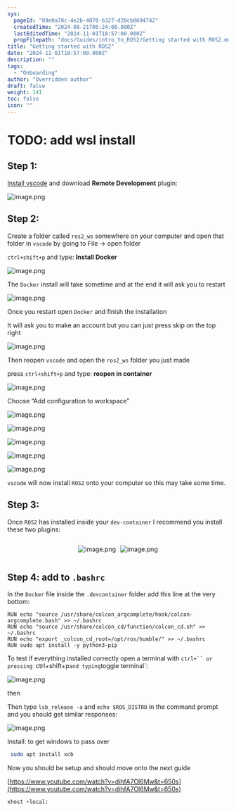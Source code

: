 ```yaml
---
sys:
  pageId: "89e0a78c-4e2b-4070-b327-d28cb0694742"
  createdTime: "2024-08-21T00:24:00.000Z"
  lastEditedTime: "2024-11-01T18:57:00.000Z"
  propFilepath: "docs/Guides/intro_to_ROS2/Getting started with ROS2.md"
title: "Getting started with ROS2"
date: "2024-11-01T18:57:00.000Z"
description: ""
tags:
  - "Onboarding"
author: "Overridden author"
draft: false
weight: 141
toc: false
icon: ""
---
```


# TODO: add wsl install

## Step 1:

[Install vscode](https://code.visualstudio.com/download) and download **Remote Development** plugin:

![image.png](https://prod-files-secure.s3.us-west-2.amazonaws.com/d518164a-d88e-44d1-a4ee-3adb3bd8bce0/efb52993-1881-4a40-b95e-6f020334f022/image.png?X-Amz-Algorithm=AWS4-HMAC-SHA256&X-Amz-Content-Sha256=UNSIGNED-PAYLOAD&X-Amz-Credential=ASIAZI2LB466Z7SBSVXE%2F20250328%2Fus-west-2%2Fs3%2Faws4_request&X-Amz-Date=20250328T160943Z&X-Amz-Expires=3600&X-Amz-Security-Token=IQoJb3JpZ2luX2VjEPj%2F%2F%2F%2F%2F%2F%2F%2F%2F%2FwEaCXVzLXdlc3QtMiJGMEQCIFtJoGLlmpHBCgF62J1F8yM0v%2Fqvx%2BlyMlexycAGMo%2FAAiAbNbSlgfHNhZA%2Fg9TmCahNoYsSEHn4ai8xu1nniGpqWCr%2FAwhhEAAaDDYzNzQyMzE4MzgwNSIMyJVVhD6Wx1WEkbPAKtwDUvKPC5ddZ5PXw3HNcen6UF8%2FxqFkkype3GvXi%2B5rHQA936r5f21p%2Fl0cs19owcpc6c1tQCnhs9R2KwVW3Tp7BbPLUKjUYjyNfOzO41f3Od4dmrMp3QetC2tx5LGEv9EZcqgrj4N6QVB6OBHq8vmZJpCa9MRC2FzfRd5xexEUcTl9gxtIiKbsy5%2Bs9lvRd0dktrMMJJnWSMiNV0DNPWhndY%2FRM5hLu0Hb1z00z6h%2FrAKotTBJA1VRgHHkGUgyebdwOE5RFHyJUz6RHrkq17wg8MTM1bYZMO2dYnyuymemgFusTwnNAaG6xEfPiI3U44%2B0tMCRbRUVDEY8s07sRmdTIPtsHga2gkK4N1yp1VWK%2F1z%2BWXdOJAl9sIi5KNyRU7Om3BGjkS4p4%2Fs%2BJGsFGvD8Njg5xKp6hwQHKlrFPZSWv1CYWF%2FGIbcidX5If9ul1xNg7WVZSnOCqcDns7l3ZMHx2FKewL0QdpSadkHYkCZPYMqKhnkYWTBzz%2FjPKT%2FK2psBeoCXbJal3lIUSuJ9aM197uHZl1iTz%2BPPfOMmIAbqO2PRO3Rr9zZE%2BgrTFR9w9P6diPAc2zica4LpmXIr95oiUf9NCJbF%2FMReyfHR1XF6sSRI9R9bf5%2BU4ZheGAgwt4mbvwY6pgHM1eNZ7pCNh4xYv2k35vGmWTnNwAN4Lr5zKODDbGVvDFsArJ0s4eFROFeg8LSxHVQq69TOgweVG%2BghmBH6r84BzuoWpv%2FZGuiuGxUpEtD%2Fs8M8Qasmi620idljuQiLmUUH%2BF0Ca7cT7Qprmd9d17hYHRuXNwoN3lAO3nlicNC5FYWtPJ88iq1fpdBXmIdg%2BfW2G9v4o4ac0NHjmpcHa93SEXlhY%2BeB&X-Amz-Signature=ad16067d2782880744159fadfccdb108f3da433550d2fe949588be3b6f60537d&X-Amz-SignedHeaders=host&x-id=GetObject)

## Step 2:

Create a folder called `ros2_ws` somewhere on your computer and open that folder in `vscode` by going to File → open folder 

`ctrl+shift+p` and type: **Install Docker**

![image.png](https://prod-files-secure.s3.us-west-2.amazonaws.com/d518164a-d88e-44d1-a4ee-3adb3bd8bce0/2269dc0e-1cd5-47ff-bceb-c04ad9b2eab0/image.png?X-Amz-Algorithm=AWS4-HMAC-SHA256&X-Amz-Content-Sha256=UNSIGNED-PAYLOAD&X-Amz-Credential=ASIAZI2LB466Z7SBSVXE%2F20250328%2Fus-west-2%2Fs3%2Faws4_request&X-Amz-Date=20250328T160943Z&X-Amz-Expires=3600&X-Amz-Security-Token=IQoJb3JpZ2luX2VjEPj%2F%2F%2F%2F%2F%2F%2F%2F%2F%2FwEaCXVzLXdlc3QtMiJGMEQCIFtJoGLlmpHBCgF62J1F8yM0v%2Fqvx%2BlyMlexycAGMo%2FAAiAbNbSlgfHNhZA%2Fg9TmCahNoYsSEHn4ai8xu1nniGpqWCr%2FAwhhEAAaDDYzNzQyMzE4MzgwNSIMyJVVhD6Wx1WEkbPAKtwDUvKPC5ddZ5PXw3HNcen6UF8%2FxqFkkype3GvXi%2B5rHQA936r5f21p%2Fl0cs19owcpc6c1tQCnhs9R2KwVW3Tp7BbPLUKjUYjyNfOzO41f3Od4dmrMp3QetC2tx5LGEv9EZcqgrj4N6QVB6OBHq8vmZJpCa9MRC2FzfRd5xexEUcTl9gxtIiKbsy5%2Bs9lvRd0dktrMMJJnWSMiNV0DNPWhndY%2FRM5hLu0Hb1z00z6h%2FrAKotTBJA1VRgHHkGUgyebdwOE5RFHyJUz6RHrkq17wg8MTM1bYZMO2dYnyuymemgFusTwnNAaG6xEfPiI3U44%2B0tMCRbRUVDEY8s07sRmdTIPtsHga2gkK4N1yp1VWK%2F1z%2BWXdOJAl9sIi5KNyRU7Om3BGjkS4p4%2Fs%2BJGsFGvD8Njg5xKp6hwQHKlrFPZSWv1CYWF%2FGIbcidX5If9ul1xNg7WVZSnOCqcDns7l3ZMHx2FKewL0QdpSadkHYkCZPYMqKhnkYWTBzz%2FjPKT%2FK2psBeoCXbJal3lIUSuJ9aM197uHZl1iTz%2BPPfOMmIAbqO2PRO3Rr9zZE%2BgrTFR9w9P6diPAc2zica4LpmXIr95oiUf9NCJbF%2FMReyfHR1XF6sSRI9R9bf5%2BU4ZheGAgwt4mbvwY6pgHM1eNZ7pCNh4xYv2k35vGmWTnNwAN4Lr5zKODDbGVvDFsArJ0s4eFROFeg8LSxHVQq69TOgweVG%2BghmBH6r84BzuoWpv%2FZGuiuGxUpEtD%2Fs8M8Qasmi620idljuQiLmUUH%2BF0Ca7cT7Qprmd9d17hYHRuXNwoN3lAO3nlicNC5FYWtPJ88iq1fpdBXmIdg%2BfW2G9v4o4ac0NHjmpcHa93SEXlhY%2BeB&X-Amz-Signature=9096df3f61c274135de1c2c18c1fdb8655e46f06422e2d36daf05cdeab912a13&X-Amz-SignedHeaders=host&x-id=GetObject)

The `Docker` install will take sometime and at the end it will ask you to restart

![image.png](https://prod-files-secure.s3.us-west-2.amazonaws.com/d518164a-d88e-44d1-a4ee-3adb3bd8bce0/ed233f78-be33-4b1f-b89c-9c346c0e961e/image.png?X-Amz-Algorithm=AWS4-HMAC-SHA256&X-Amz-Content-Sha256=UNSIGNED-PAYLOAD&X-Amz-Credential=ASIAZI2LB466Z7SBSVXE%2F20250328%2Fus-west-2%2Fs3%2Faws4_request&X-Amz-Date=20250328T160943Z&X-Amz-Expires=3600&X-Amz-Security-Token=IQoJb3JpZ2luX2VjEPj%2F%2F%2F%2F%2F%2F%2F%2F%2F%2FwEaCXVzLXdlc3QtMiJGMEQCIFtJoGLlmpHBCgF62J1F8yM0v%2Fqvx%2BlyMlexycAGMo%2FAAiAbNbSlgfHNhZA%2Fg9TmCahNoYsSEHn4ai8xu1nniGpqWCr%2FAwhhEAAaDDYzNzQyMzE4MzgwNSIMyJVVhD6Wx1WEkbPAKtwDUvKPC5ddZ5PXw3HNcen6UF8%2FxqFkkype3GvXi%2B5rHQA936r5f21p%2Fl0cs19owcpc6c1tQCnhs9R2KwVW3Tp7BbPLUKjUYjyNfOzO41f3Od4dmrMp3QetC2tx5LGEv9EZcqgrj4N6QVB6OBHq8vmZJpCa9MRC2FzfRd5xexEUcTl9gxtIiKbsy5%2Bs9lvRd0dktrMMJJnWSMiNV0DNPWhndY%2FRM5hLu0Hb1z00z6h%2FrAKotTBJA1VRgHHkGUgyebdwOE5RFHyJUz6RHrkq17wg8MTM1bYZMO2dYnyuymemgFusTwnNAaG6xEfPiI3U44%2B0tMCRbRUVDEY8s07sRmdTIPtsHga2gkK4N1yp1VWK%2F1z%2BWXdOJAl9sIi5KNyRU7Om3BGjkS4p4%2Fs%2BJGsFGvD8Njg5xKp6hwQHKlrFPZSWv1CYWF%2FGIbcidX5If9ul1xNg7WVZSnOCqcDns7l3ZMHx2FKewL0QdpSadkHYkCZPYMqKhnkYWTBzz%2FjPKT%2FK2psBeoCXbJal3lIUSuJ9aM197uHZl1iTz%2BPPfOMmIAbqO2PRO3Rr9zZE%2BgrTFR9w9P6diPAc2zica4LpmXIr95oiUf9NCJbF%2FMReyfHR1XF6sSRI9R9bf5%2BU4ZheGAgwt4mbvwY6pgHM1eNZ7pCNh4xYv2k35vGmWTnNwAN4Lr5zKODDbGVvDFsArJ0s4eFROFeg8LSxHVQq69TOgweVG%2BghmBH6r84BzuoWpv%2FZGuiuGxUpEtD%2Fs8M8Qasmi620idljuQiLmUUH%2BF0Ca7cT7Qprmd9d17hYHRuXNwoN3lAO3nlicNC5FYWtPJ88iq1fpdBXmIdg%2BfW2G9v4o4ac0NHjmpcHa93SEXlhY%2BeB&X-Amz-Signature=90aa4eb39cb8af5268b78b88042b3571cc7b47d85e0f4d381d586c00ee4a300c&X-Amz-SignedHeaders=host&x-id=GetObject)

Once you restart open `Docker` and finish the installation

It will ask you to make an account but you can just press skip on the top right

![image.png](https://prod-files-secure.s3.us-west-2.amazonaws.com/d518164a-d88e-44d1-a4ee-3adb3bd8bce0/21010ad9-1659-4fd9-9f59-9932a09b2a3d/image.png?X-Amz-Algorithm=AWS4-HMAC-SHA256&X-Amz-Content-Sha256=UNSIGNED-PAYLOAD&X-Amz-Credential=ASIAZI2LB466Z7SBSVXE%2F20250328%2Fus-west-2%2Fs3%2Faws4_request&X-Amz-Date=20250328T160943Z&X-Amz-Expires=3600&X-Amz-Security-Token=IQoJb3JpZ2luX2VjEPj%2F%2F%2F%2F%2F%2F%2F%2F%2F%2FwEaCXVzLXdlc3QtMiJGMEQCIFtJoGLlmpHBCgF62J1F8yM0v%2Fqvx%2BlyMlexycAGMo%2FAAiAbNbSlgfHNhZA%2Fg9TmCahNoYsSEHn4ai8xu1nniGpqWCr%2FAwhhEAAaDDYzNzQyMzE4MzgwNSIMyJVVhD6Wx1WEkbPAKtwDUvKPC5ddZ5PXw3HNcen6UF8%2FxqFkkype3GvXi%2B5rHQA936r5f21p%2Fl0cs19owcpc6c1tQCnhs9R2KwVW3Tp7BbPLUKjUYjyNfOzO41f3Od4dmrMp3QetC2tx5LGEv9EZcqgrj4N6QVB6OBHq8vmZJpCa9MRC2FzfRd5xexEUcTl9gxtIiKbsy5%2Bs9lvRd0dktrMMJJnWSMiNV0DNPWhndY%2FRM5hLu0Hb1z00z6h%2FrAKotTBJA1VRgHHkGUgyebdwOE5RFHyJUz6RHrkq17wg8MTM1bYZMO2dYnyuymemgFusTwnNAaG6xEfPiI3U44%2B0tMCRbRUVDEY8s07sRmdTIPtsHga2gkK4N1yp1VWK%2F1z%2BWXdOJAl9sIi5KNyRU7Om3BGjkS4p4%2Fs%2BJGsFGvD8Njg5xKp6hwQHKlrFPZSWv1CYWF%2FGIbcidX5If9ul1xNg7WVZSnOCqcDns7l3ZMHx2FKewL0QdpSadkHYkCZPYMqKhnkYWTBzz%2FjPKT%2FK2psBeoCXbJal3lIUSuJ9aM197uHZl1iTz%2BPPfOMmIAbqO2PRO3Rr9zZE%2BgrTFR9w9P6diPAc2zica4LpmXIr95oiUf9NCJbF%2FMReyfHR1XF6sSRI9R9bf5%2BU4ZheGAgwt4mbvwY6pgHM1eNZ7pCNh4xYv2k35vGmWTnNwAN4Lr5zKODDbGVvDFsArJ0s4eFROFeg8LSxHVQq69TOgweVG%2BghmBH6r84BzuoWpv%2FZGuiuGxUpEtD%2Fs8M8Qasmi620idljuQiLmUUH%2BF0Ca7cT7Qprmd9d17hYHRuXNwoN3lAO3nlicNC5FYWtPJ88iq1fpdBXmIdg%2BfW2G9v4o4ac0NHjmpcHa93SEXlhY%2BeB&X-Amz-Signature=21b9be472f622e0045d31976d3cf1fcd95bd40dfcc1f2668cc5a0ce9879f6284&X-Amz-SignedHeaders=host&x-id=GetObject)

Then reopen `vscode` and open the `ros2_ws` folder you just made

press `ctrl+shift+p` and type: **reopen in container**

![image.png](https://prod-files-secure.s3.us-west-2.amazonaws.com/d518164a-d88e-44d1-a4ee-3adb3bd8bce0/4e93b8c2-41ad-488c-8095-c74205196118/image.png?X-Amz-Algorithm=AWS4-HMAC-SHA256&X-Amz-Content-Sha256=UNSIGNED-PAYLOAD&X-Amz-Credential=ASIAZI2LB466Z7SBSVXE%2F20250328%2Fus-west-2%2Fs3%2Faws4_request&X-Amz-Date=20250328T160943Z&X-Amz-Expires=3600&X-Amz-Security-Token=IQoJb3JpZ2luX2VjEPj%2F%2F%2F%2F%2F%2F%2F%2F%2F%2FwEaCXVzLXdlc3QtMiJGMEQCIFtJoGLlmpHBCgF62J1F8yM0v%2Fqvx%2BlyMlexycAGMo%2FAAiAbNbSlgfHNhZA%2Fg9TmCahNoYsSEHn4ai8xu1nniGpqWCr%2FAwhhEAAaDDYzNzQyMzE4MzgwNSIMyJVVhD6Wx1WEkbPAKtwDUvKPC5ddZ5PXw3HNcen6UF8%2FxqFkkype3GvXi%2B5rHQA936r5f21p%2Fl0cs19owcpc6c1tQCnhs9R2KwVW3Tp7BbPLUKjUYjyNfOzO41f3Od4dmrMp3QetC2tx5LGEv9EZcqgrj4N6QVB6OBHq8vmZJpCa9MRC2FzfRd5xexEUcTl9gxtIiKbsy5%2Bs9lvRd0dktrMMJJnWSMiNV0DNPWhndY%2FRM5hLu0Hb1z00z6h%2FrAKotTBJA1VRgHHkGUgyebdwOE5RFHyJUz6RHrkq17wg8MTM1bYZMO2dYnyuymemgFusTwnNAaG6xEfPiI3U44%2B0tMCRbRUVDEY8s07sRmdTIPtsHga2gkK4N1yp1VWK%2F1z%2BWXdOJAl9sIi5KNyRU7Om3BGjkS4p4%2Fs%2BJGsFGvD8Njg5xKp6hwQHKlrFPZSWv1CYWF%2FGIbcidX5If9ul1xNg7WVZSnOCqcDns7l3ZMHx2FKewL0QdpSadkHYkCZPYMqKhnkYWTBzz%2FjPKT%2FK2psBeoCXbJal3lIUSuJ9aM197uHZl1iTz%2BPPfOMmIAbqO2PRO3Rr9zZE%2BgrTFR9w9P6diPAc2zica4LpmXIr95oiUf9NCJbF%2FMReyfHR1XF6sSRI9R9bf5%2BU4ZheGAgwt4mbvwY6pgHM1eNZ7pCNh4xYv2k35vGmWTnNwAN4Lr5zKODDbGVvDFsArJ0s4eFROFeg8LSxHVQq69TOgweVG%2BghmBH6r84BzuoWpv%2FZGuiuGxUpEtD%2Fs8M8Qasmi620idljuQiLmUUH%2BF0Ca7cT7Qprmd9d17hYHRuXNwoN3lAO3nlicNC5FYWtPJ88iq1fpdBXmIdg%2BfW2G9v4o4ac0NHjmpcHa93SEXlhY%2BeB&X-Amz-Signature=b34a3a868e267bd3d01f49a80417bee04f6aecddf5478f9187d173ec18783718&X-Amz-SignedHeaders=host&x-id=GetObject)

Choose “Add configuration to workspace”

![image.png](https://prod-files-secure.s3.us-west-2.amazonaws.com/d518164a-d88e-44d1-a4ee-3adb3bd8bce0/9560b282-5060-4989-ba37-97e7b2c22476/image.png?X-Amz-Algorithm=AWS4-HMAC-SHA256&X-Amz-Content-Sha256=UNSIGNED-PAYLOAD&X-Amz-Credential=ASIAZI2LB466Z7SBSVXE%2F20250328%2Fus-west-2%2Fs3%2Faws4_request&X-Amz-Date=20250328T160943Z&X-Amz-Expires=3600&X-Amz-Security-Token=IQoJb3JpZ2luX2VjEPj%2F%2F%2F%2F%2F%2F%2F%2F%2F%2FwEaCXVzLXdlc3QtMiJGMEQCIFtJoGLlmpHBCgF62J1F8yM0v%2Fqvx%2BlyMlexycAGMo%2FAAiAbNbSlgfHNhZA%2Fg9TmCahNoYsSEHn4ai8xu1nniGpqWCr%2FAwhhEAAaDDYzNzQyMzE4MzgwNSIMyJVVhD6Wx1WEkbPAKtwDUvKPC5ddZ5PXw3HNcen6UF8%2FxqFkkype3GvXi%2B5rHQA936r5f21p%2Fl0cs19owcpc6c1tQCnhs9R2KwVW3Tp7BbPLUKjUYjyNfOzO41f3Od4dmrMp3QetC2tx5LGEv9EZcqgrj4N6QVB6OBHq8vmZJpCa9MRC2FzfRd5xexEUcTl9gxtIiKbsy5%2Bs9lvRd0dktrMMJJnWSMiNV0DNPWhndY%2FRM5hLu0Hb1z00z6h%2FrAKotTBJA1VRgHHkGUgyebdwOE5RFHyJUz6RHrkq17wg8MTM1bYZMO2dYnyuymemgFusTwnNAaG6xEfPiI3U44%2B0tMCRbRUVDEY8s07sRmdTIPtsHga2gkK4N1yp1VWK%2F1z%2BWXdOJAl9sIi5KNyRU7Om3BGjkS4p4%2Fs%2BJGsFGvD8Njg5xKp6hwQHKlrFPZSWv1CYWF%2FGIbcidX5If9ul1xNg7WVZSnOCqcDns7l3ZMHx2FKewL0QdpSadkHYkCZPYMqKhnkYWTBzz%2FjPKT%2FK2psBeoCXbJal3lIUSuJ9aM197uHZl1iTz%2BPPfOMmIAbqO2PRO3Rr9zZE%2BgrTFR9w9P6diPAc2zica4LpmXIr95oiUf9NCJbF%2FMReyfHR1XF6sSRI9R9bf5%2BU4ZheGAgwt4mbvwY6pgHM1eNZ7pCNh4xYv2k35vGmWTnNwAN4Lr5zKODDbGVvDFsArJ0s4eFROFeg8LSxHVQq69TOgweVG%2BghmBH6r84BzuoWpv%2FZGuiuGxUpEtD%2Fs8M8Qasmi620idljuQiLmUUH%2BF0Ca7cT7Qprmd9d17hYHRuXNwoN3lAO3nlicNC5FYWtPJ88iq1fpdBXmIdg%2BfW2G9v4o4ac0NHjmpcHa93SEXlhY%2BeB&X-Amz-Signature=4407d2bdbc934ec3f1608a9a419b4f0dc4d79695461efb0f5d2c2084b54facc2&X-Amz-SignedHeaders=host&x-id=GetObject)

![image.png](https://prod-files-secure.s3.us-west-2.amazonaws.com/d518164a-d88e-44d1-a4ee-3adb3bd8bce0/2ee63f81-886b-48e8-a553-dc6e5eac99e4/image.png?X-Amz-Algorithm=AWS4-HMAC-SHA256&X-Amz-Content-Sha256=UNSIGNED-PAYLOAD&X-Amz-Credential=ASIAZI2LB466Z7SBSVXE%2F20250328%2Fus-west-2%2Fs3%2Faws4_request&X-Amz-Date=20250328T160943Z&X-Amz-Expires=3600&X-Amz-Security-Token=IQoJb3JpZ2luX2VjEPj%2F%2F%2F%2F%2F%2F%2F%2F%2F%2FwEaCXVzLXdlc3QtMiJGMEQCIFtJoGLlmpHBCgF62J1F8yM0v%2Fqvx%2BlyMlexycAGMo%2FAAiAbNbSlgfHNhZA%2Fg9TmCahNoYsSEHn4ai8xu1nniGpqWCr%2FAwhhEAAaDDYzNzQyMzE4MzgwNSIMyJVVhD6Wx1WEkbPAKtwDUvKPC5ddZ5PXw3HNcen6UF8%2FxqFkkype3GvXi%2B5rHQA936r5f21p%2Fl0cs19owcpc6c1tQCnhs9R2KwVW3Tp7BbPLUKjUYjyNfOzO41f3Od4dmrMp3QetC2tx5LGEv9EZcqgrj4N6QVB6OBHq8vmZJpCa9MRC2FzfRd5xexEUcTl9gxtIiKbsy5%2Bs9lvRd0dktrMMJJnWSMiNV0DNPWhndY%2FRM5hLu0Hb1z00z6h%2FrAKotTBJA1VRgHHkGUgyebdwOE5RFHyJUz6RHrkq17wg8MTM1bYZMO2dYnyuymemgFusTwnNAaG6xEfPiI3U44%2B0tMCRbRUVDEY8s07sRmdTIPtsHga2gkK4N1yp1VWK%2F1z%2BWXdOJAl9sIi5KNyRU7Om3BGjkS4p4%2Fs%2BJGsFGvD8Njg5xKp6hwQHKlrFPZSWv1CYWF%2FGIbcidX5If9ul1xNg7WVZSnOCqcDns7l3ZMHx2FKewL0QdpSadkHYkCZPYMqKhnkYWTBzz%2FjPKT%2FK2psBeoCXbJal3lIUSuJ9aM197uHZl1iTz%2BPPfOMmIAbqO2PRO3Rr9zZE%2BgrTFR9w9P6diPAc2zica4LpmXIr95oiUf9NCJbF%2FMReyfHR1XF6sSRI9R9bf5%2BU4ZheGAgwt4mbvwY6pgHM1eNZ7pCNh4xYv2k35vGmWTnNwAN4Lr5zKODDbGVvDFsArJ0s4eFROFeg8LSxHVQq69TOgweVG%2BghmBH6r84BzuoWpv%2FZGuiuGxUpEtD%2Fs8M8Qasmi620idljuQiLmUUH%2BF0Ca7cT7Qprmd9d17hYHRuXNwoN3lAO3nlicNC5FYWtPJ88iq1fpdBXmIdg%2BfW2G9v4o4ac0NHjmpcHa93SEXlhY%2BeB&X-Amz-Signature=4ae815c30b4bd267aff5fefe8f1e25cc9298db109cc7533bbf280a105a8ab8c3&X-Amz-SignedHeaders=host&x-id=GetObject)

![image.png](https://prod-files-secure.s3.us-west-2.amazonaws.com/d518164a-d88e-44d1-a4ee-3adb3bd8bce0/ae1580b2-b048-407e-aed9-b584224a7a04/image.png?X-Amz-Algorithm=AWS4-HMAC-SHA256&X-Amz-Content-Sha256=UNSIGNED-PAYLOAD&X-Amz-Credential=ASIAZI2LB466Z7SBSVXE%2F20250328%2Fus-west-2%2Fs3%2Faws4_request&X-Amz-Date=20250328T160943Z&X-Amz-Expires=3600&X-Amz-Security-Token=IQoJb3JpZ2luX2VjEPj%2F%2F%2F%2F%2F%2F%2F%2F%2F%2FwEaCXVzLXdlc3QtMiJGMEQCIFtJoGLlmpHBCgF62J1F8yM0v%2Fqvx%2BlyMlexycAGMo%2FAAiAbNbSlgfHNhZA%2Fg9TmCahNoYsSEHn4ai8xu1nniGpqWCr%2FAwhhEAAaDDYzNzQyMzE4MzgwNSIMyJVVhD6Wx1WEkbPAKtwDUvKPC5ddZ5PXw3HNcen6UF8%2FxqFkkype3GvXi%2B5rHQA936r5f21p%2Fl0cs19owcpc6c1tQCnhs9R2KwVW3Tp7BbPLUKjUYjyNfOzO41f3Od4dmrMp3QetC2tx5LGEv9EZcqgrj4N6QVB6OBHq8vmZJpCa9MRC2FzfRd5xexEUcTl9gxtIiKbsy5%2Bs9lvRd0dktrMMJJnWSMiNV0DNPWhndY%2FRM5hLu0Hb1z00z6h%2FrAKotTBJA1VRgHHkGUgyebdwOE5RFHyJUz6RHrkq17wg8MTM1bYZMO2dYnyuymemgFusTwnNAaG6xEfPiI3U44%2B0tMCRbRUVDEY8s07sRmdTIPtsHga2gkK4N1yp1VWK%2F1z%2BWXdOJAl9sIi5KNyRU7Om3BGjkS4p4%2Fs%2BJGsFGvD8Njg5xKp6hwQHKlrFPZSWv1CYWF%2FGIbcidX5If9ul1xNg7WVZSnOCqcDns7l3ZMHx2FKewL0QdpSadkHYkCZPYMqKhnkYWTBzz%2FjPKT%2FK2psBeoCXbJal3lIUSuJ9aM197uHZl1iTz%2BPPfOMmIAbqO2PRO3Rr9zZE%2BgrTFR9w9P6diPAc2zica4LpmXIr95oiUf9NCJbF%2FMReyfHR1XF6sSRI9R9bf5%2BU4ZheGAgwt4mbvwY6pgHM1eNZ7pCNh4xYv2k35vGmWTnNwAN4Lr5zKODDbGVvDFsArJ0s4eFROFeg8LSxHVQq69TOgweVG%2BghmBH6r84BzuoWpv%2FZGuiuGxUpEtD%2Fs8M8Qasmi620idljuQiLmUUH%2BF0Ca7cT7Qprmd9d17hYHRuXNwoN3lAO3nlicNC5FYWtPJ88iq1fpdBXmIdg%2BfW2G9v4o4ac0NHjmpcHa93SEXlhY%2BeB&X-Amz-Signature=911be322a1ef4d015666f41b834c852efb8d906d8189be31562ae7f961495901&X-Amz-SignedHeaders=host&x-id=GetObject)

![image.png](https://prod-files-secure.s3.us-west-2.amazonaws.com/d518164a-d88e-44d1-a4ee-3adb3bd8bce0/53255b28-f75e-430f-b9e3-c0ac8577e42b/image.png?X-Amz-Algorithm=AWS4-HMAC-SHA256&X-Amz-Content-Sha256=UNSIGNED-PAYLOAD&X-Amz-Credential=ASIAZI2LB466Z7SBSVXE%2F20250328%2Fus-west-2%2Fs3%2Faws4_request&X-Amz-Date=20250328T160943Z&X-Amz-Expires=3600&X-Amz-Security-Token=IQoJb3JpZ2luX2VjEPj%2F%2F%2F%2F%2F%2F%2F%2F%2F%2FwEaCXVzLXdlc3QtMiJGMEQCIFtJoGLlmpHBCgF62J1F8yM0v%2Fqvx%2BlyMlexycAGMo%2FAAiAbNbSlgfHNhZA%2Fg9TmCahNoYsSEHn4ai8xu1nniGpqWCr%2FAwhhEAAaDDYzNzQyMzE4MzgwNSIMyJVVhD6Wx1WEkbPAKtwDUvKPC5ddZ5PXw3HNcen6UF8%2FxqFkkype3GvXi%2B5rHQA936r5f21p%2Fl0cs19owcpc6c1tQCnhs9R2KwVW3Tp7BbPLUKjUYjyNfOzO41f3Od4dmrMp3QetC2tx5LGEv9EZcqgrj4N6QVB6OBHq8vmZJpCa9MRC2FzfRd5xexEUcTl9gxtIiKbsy5%2Bs9lvRd0dktrMMJJnWSMiNV0DNPWhndY%2FRM5hLu0Hb1z00z6h%2FrAKotTBJA1VRgHHkGUgyebdwOE5RFHyJUz6RHrkq17wg8MTM1bYZMO2dYnyuymemgFusTwnNAaG6xEfPiI3U44%2B0tMCRbRUVDEY8s07sRmdTIPtsHga2gkK4N1yp1VWK%2F1z%2BWXdOJAl9sIi5KNyRU7Om3BGjkS4p4%2Fs%2BJGsFGvD8Njg5xKp6hwQHKlrFPZSWv1CYWF%2FGIbcidX5If9ul1xNg7WVZSnOCqcDns7l3ZMHx2FKewL0QdpSadkHYkCZPYMqKhnkYWTBzz%2FjPKT%2FK2psBeoCXbJal3lIUSuJ9aM197uHZl1iTz%2BPPfOMmIAbqO2PRO3Rr9zZE%2BgrTFR9w9P6diPAc2zica4LpmXIr95oiUf9NCJbF%2FMReyfHR1XF6sSRI9R9bf5%2BU4ZheGAgwt4mbvwY6pgHM1eNZ7pCNh4xYv2k35vGmWTnNwAN4Lr5zKODDbGVvDFsArJ0s4eFROFeg8LSxHVQq69TOgweVG%2BghmBH6r84BzuoWpv%2FZGuiuGxUpEtD%2Fs8M8Qasmi620idljuQiLmUUH%2BF0Ca7cT7Qprmd9d17hYHRuXNwoN3lAO3nlicNC5FYWtPJ88iq1fpdBXmIdg%2BfW2G9v4o4ac0NHjmpcHa93SEXlhY%2BeB&X-Amz-Signature=9a8546c0df9257851e2b23c286b3387c1c5fb5fe84ad530d83be66dbe899ab15&X-Amz-SignedHeaders=host&x-id=GetObject)

![image.png](https://prod-files-secure.s3.us-west-2.amazonaws.com/d518164a-d88e-44d1-a4ee-3adb3bd8bce0/7c562767-5af9-4ffb-97d1-327bcdf4ee00/image.png?X-Amz-Algorithm=AWS4-HMAC-SHA256&X-Amz-Content-Sha256=UNSIGNED-PAYLOAD&X-Amz-Credential=ASIAZI2LB466Z7SBSVXE%2F20250328%2Fus-west-2%2Fs3%2Faws4_request&X-Amz-Date=20250328T160943Z&X-Amz-Expires=3600&X-Amz-Security-Token=IQoJb3JpZ2luX2VjEPj%2F%2F%2F%2F%2F%2F%2F%2F%2F%2FwEaCXVzLXdlc3QtMiJGMEQCIFtJoGLlmpHBCgF62J1F8yM0v%2Fqvx%2BlyMlexycAGMo%2FAAiAbNbSlgfHNhZA%2Fg9TmCahNoYsSEHn4ai8xu1nniGpqWCr%2FAwhhEAAaDDYzNzQyMzE4MzgwNSIMyJVVhD6Wx1WEkbPAKtwDUvKPC5ddZ5PXw3HNcen6UF8%2FxqFkkype3GvXi%2B5rHQA936r5f21p%2Fl0cs19owcpc6c1tQCnhs9R2KwVW3Tp7BbPLUKjUYjyNfOzO41f3Od4dmrMp3QetC2tx5LGEv9EZcqgrj4N6QVB6OBHq8vmZJpCa9MRC2FzfRd5xexEUcTl9gxtIiKbsy5%2Bs9lvRd0dktrMMJJnWSMiNV0DNPWhndY%2FRM5hLu0Hb1z00z6h%2FrAKotTBJA1VRgHHkGUgyebdwOE5RFHyJUz6RHrkq17wg8MTM1bYZMO2dYnyuymemgFusTwnNAaG6xEfPiI3U44%2B0tMCRbRUVDEY8s07sRmdTIPtsHga2gkK4N1yp1VWK%2F1z%2BWXdOJAl9sIi5KNyRU7Om3BGjkS4p4%2Fs%2BJGsFGvD8Njg5xKp6hwQHKlrFPZSWv1CYWF%2FGIbcidX5If9ul1xNg7WVZSnOCqcDns7l3ZMHx2FKewL0QdpSadkHYkCZPYMqKhnkYWTBzz%2FjPKT%2FK2psBeoCXbJal3lIUSuJ9aM197uHZl1iTz%2BPPfOMmIAbqO2PRO3Rr9zZE%2BgrTFR9w9P6diPAc2zica4LpmXIr95oiUf9NCJbF%2FMReyfHR1XF6sSRI9R9bf5%2BU4ZheGAgwt4mbvwY6pgHM1eNZ7pCNh4xYv2k35vGmWTnNwAN4Lr5zKODDbGVvDFsArJ0s4eFROFeg8LSxHVQq69TOgweVG%2BghmBH6r84BzuoWpv%2FZGuiuGxUpEtD%2Fs8M8Qasmi620idljuQiLmUUH%2BF0Ca7cT7Qprmd9d17hYHRuXNwoN3lAO3nlicNC5FYWtPJ88iq1fpdBXmIdg%2BfW2G9v4o4ac0NHjmpcHa93SEXlhY%2BeB&X-Amz-Signature=4f73c5d511eaa9d4e5517721dcdb56a404bfeaece116ea81b161c4fdd7ad1dc9&X-Amz-SignedHeaders=host&x-id=GetObject)

`vscode` will now install `ROS2` onto your computer so this may take some time.

## Step 3:

Once `ROS2` has installed inside your `dev-container` I recommend you install these two plugins:

<div style="display: flex;flex-direction: row; column-gap:10px; max-width: 630px;justify-content: center;">
<div>

![image.png](https://prod-files-secure.s3.us-west-2.amazonaws.com/d518164a-d88e-44d1-a4ee-3adb3bd8bce0/3fc3d550-5a54-4ba1-ba6b-faa01cdb7369/image.png?X-Amz-Algorithm=AWS4-HMAC-SHA256&X-Amz-Content-Sha256=UNSIGNED-PAYLOAD&X-Amz-Credential=ASIAZI2LB4667GXPTUIM%2F20250328%2Fus-west-2%2Fs3%2Faws4_request&X-Amz-Date=20250328T160946Z&X-Amz-Expires=3600&X-Amz-Security-Token=IQoJb3JpZ2luX2VjEPj%2F%2F%2F%2F%2F%2F%2F%2F%2F%2FwEaCXVzLXdlc3QtMiJHMEUCIQDuoop6AXBz%2BFCbUtkRIZFVP4Xfd91mH6vEZiGIgHpjWwIgeUAkcnS4bDuo%2FHgvseLA8EFUMb1%2F8NW8MverA1Wru3Uq%2FwMIYRAAGgw2Mzc0MjMxODM4MDUiDJ179DktOyXWASL7DircA7RHKlQ%2FR%2Fj5MJoyGwe6wRcYWNJfQ2PYxkU%2FKH%2FIlsf1Pxw6Els%2Bn0BPu385zP3UMxOUjeEQT18YlfWQlXzjbbYkHwZxQfezWEX0BKivdCQHs12p0Tfz2dBxRccZOzPO1GD7cC5Hrr3jkgt9xaYWZTimAR%2FqBHCu5yOBukcLKAEYDPPKPABBIal1k3TbnqR%2FiNB1eNE0LkEfB1WcvepxM07rO05wnPYRuZhb87hzOFxf3XtcIQmtk3tHDsR5%2BtDGKJdN%2Fr02WvyK3zeXP1f%2Frln4uqcb8JJ%2FIy%2FwZsMC2rB6vMYmz39%2BpnQdHIZmCoA%2BDxOwoJRsuo1A6OTFGeku1CGfrr%2Fp4DAKmmQWprMT0BtbLR15yf5QYc5v0GJ9Fc5BqKdG9ufrp6OTfznXiXftBXxq5udVskSLRitISDMCONkxccBIJGAiJam6RMAzlh0zUxVY8osqqp01X5rZ7g2hGsu4LWMr1wAcu%2BJBEb5t1WYt2PTTo10MEvvOYgVQwsNp9rRY3b%2FV5ArZVgwlmWWYJsKYPjlAzJWExMWfNzniG%2F6c6sJzkqDpjCPY0%2Bzt4yG27kc7A%2BbbTwzOMYRYNDu4RlJrNwtHmdMTFgDJd1707B1FPPO1%2Fg%2BHZEuQc2lDMNuJm78GOqUB%2FEGd0O%2BXg6p5Y1ZnbxqitIvDLdoBfJjBPh%2Bxme4LjwVFi01W0eKPlAWifTKwO230W%2FVOFhCA06XPf20M7RooAawwPfl5bCHATwrSMJw%2FGi4NdQYi8Rig5170XPDq%2Fa3eRPUiAfN7%2FtOc5cq0rCPTsTHfvSOWCo8QeppAN%2FST0%2B7a%2Bs4TbacIA60L1MXSwx%2F6SbGfw%2BrMgHaMJMjsGOZ63kZSA0c5&X-Amz-Signature=0bc8a1091e02c00cf066a3441b156753beb17e401569c43b82cfc41da967547c&X-Amz-SignedHeaders=host&x-id=GetObject)

</div>
<div>

![image.png](https://prod-files-secure.s3.us-west-2.amazonaws.com/d518164a-d88e-44d1-a4ee-3adb3bd8bce0/d994cc66-13c2-4093-a5a3-f84cf4601a82/image.png?X-Amz-Algorithm=AWS4-HMAC-SHA256&X-Amz-Content-Sha256=UNSIGNED-PAYLOAD&X-Amz-Credential=ASIAZI2LB466573KFLB2%2F20250328%2Fus-west-2%2Fs3%2Faws4_request&X-Amz-Date=20250328T160947Z&X-Amz-Expires=3600&X-Amz-Security-Token=IQoJb3JpZ2luX2VjEPj%2F%2F%2F%2F%2F%2F%2F%2F%2F%2FwEaCXVzLXdlc3QtMiJHMEUCIDWC8hJjjQxQUU6xe%2BoifjV2Aj%2F7xBhw7Ve3BnZU6mp8AiEAuMbiyGc8ZtNo6%2BKCXrTNUAFIcPAwEnlj0ReDRCm7IOoq%2FwMIYRAAGgw2Mzc0MjMxODM4MDUiDK7bQg1Xrevb%2BzCd9yrcA4J71T1DwvUo4Aqy6Fj3iGozJLMNatVZyQOP9D5tCe6jN%2F7JgbOsOiPKfaL2Ac8r0evwoj3VRaPoMZs0Zpr6mF92zmFij01M3qLLzT6sZP%2F885Sgvcwei%2Fd8OsPtxq7%2FXDWC0QkG%2BGvJI7Wr970N%2FFp4ymCSL0w1Dten069F9dj1w6yuCbQiBsJ6NC2Q5%2FsjOi7BvTBR%2BN018yzbABqESLLpwU%2FZQrcw8PhSEdk86acgdG7zRsIB3F9WMUlKV4IMlxasF7OiqQJxlsLr%2B12p8LCWAIs1eVwT25hd9%2Fp5FegcHTPMJzZVD4IXEd8sTpfU6nrUiQePhmlsElAFDw8E1czaMN7WWQjrpeSG47DE4gywdChyKrC187o5YKM1%2BKnHEB9YKSEbBG7zZI7%2Fsr03Qk%2BRsVmm25NGVUyzorqS7fzQX9kYg54EUtJK9oNMKdQj%2BKPaPAf7NWY3mhKXY%2F3Lje%2F4K%2F3baGmtVC%2BPOV64yUsehEC%2Fg%2BYai2Hlgql%2F9qpwcIRUqFPPRR7hEd4HNF%2BMBbYk0hwWtICAmkmHHzd617AiKSkQJo%2B6d%2BPYWIhLS0xwJ4hkS6gCsLhLNk6zFHqQTva77lLdndhG7BKxNMNQiopP%2F9or7BVGoQoqgXBWMI%2BJm78GOqUB17Ivm4K4epb1VV4K8kyKQZJ5XaoL26V1oLPbeIN5OkhKFi4VbaKDAbz5l6N7DD4nPdrQ3OpeXj5jqqRAzaf38FrjuLkSXsFSIW1yDLcJ3CjnWYCc1aCMwd5%2Bi5gGicT4MVu4DghqSoAzkulu9x6edoooIW10pitgmQGJKjbdyHb0%2FwXc%2BvC0LUTwodL3QvIc2P80dCGNDbVTNZfdqQFwdR9u6fpw&X-Amz-Signature=e54413628a81036f685d691d3cd61e51219dfcc0df17115eff4ae2f90cdf170a&X-Amz-SignedHeaders=host&x-id=GetObject)

</div>
</div>

## Step 4: add to `.bashrc`

In the `Docker` file inside the `.devcontainer` folder add this line at the very bottom: 

```docker
RUN echo "source /usr/share/colcon_argcomplete/hook/colcon-argcomplete.bash" >> ~/.bashrc
RUN echo "source /usr/share/colcon_cd/function/colcon_cd.sh" >> ~/.bashrc
RUN echo "export _colcon_cd_root=/opt/ros/humble/" >> ~/.bashrc
RUN sudo apt install -y python3-pip 
```

To test if everything installed correctly open a terminal with `ctrl+`` or pressing `ctrl+shift+p` and typing `toggle terminal`:

![image.png](https://prod-files-secure.s3.us-west-2.amazonaws.com/d518164a-d88e-44d1-a4ee-3adb3bd8bce0/6a4943d8-b04e-4c02-9a58-775f3384d1a5/image.png?X-Amz-Algorithm=AWS4-HMAC-SHA256&X-Amz-Content-Sha256=UNSIGNED-PAYLOAD&X-Amz-Credential=ASIAZI2LB466Z7SBSVXE%2F20250328%2Fus-west-2%2Fs3%2Faws4_request&X-Amz-Date=20250328T160943Z&X-Amz-Expires=3600&X-Amz-Security-Token=IQoJb3JpZ2luX2VjEPj%2F%2F%2F%2F%2F%2F%2F%2F%2F%2FwEaCXVzLXdlc3QtMiJGMEQCIFtJoGLlmpHBCgF62J1F8yM0v%2Fqvx%2BlyMlexycAGMo%2FAAiAbNbSlgfHNhZA%2Fg9TmCahNoYsSEHn4ai8xu1nniGpqWCr%2FAwhhEAAaDDYzNzQyMzE4MzgwNSIMyJVVhD6Wx1WEkbPAKtwDUvKPC5ddZ5PXw3HNcen6UF8%2FxqFkkype3GvXi%2B5rHQA936r5f21p%2Fl0cs19owcpc6c1tQCnhs9R2KwVW3Tp7BbPLUKjUYjyNfOzO41f3Od4dmrMp3QetC2tx5LGEv9EZcqgrj4N6QVB6OBHq8vmZJpCa9MRC2FzfRd5xexEUcTl9gxtIiKbsy5%2Bs9lvRd0dktrMMJJnWSMiNV0DNPWhndY%2FRM5hLu0Hb1z00z6h%2FrAKotTBJA1VRgHHkGUgyebdwOE5RFHyJUz6RHrkq17wg8MTM1bYZMO2dYnyuymemgFusTwnNAaG6xEfPiI3U44%2B0tMCRbRUVDEY8s07sRmdTIPtsHga2gkK4N1yp1VWK%2F1z%2BWXdOJAl9sIi5KNyRU7Om3BGjkS4p4%2Fs%2BJGsFGvD8Njg5xKp6hwQHKlrFPZSWv1CYWF%2FGIbcidX5If9ul1xNg7WVZSnOCqcDns7l3ZMHx2FKewL0QdpSadkHYkCZPYMqKhnkYWTBzz%2FjPKT%2FK2psBeoCXbJal3lIUSuJ9aM197uHZl1iTz%2BPPfOMmIAbqO2PRO3Rr9zZE%2BgrTFR9w9P6diPAc2zica4LpmXIr95oiUf9NCJbF%2FMReyfHR1XF6sSRI9R9bf5%2BU4ZheGAgwt4mbvwY6pgHM1eNZ7pCNh4xYv2k35vGmWTnNwAN4Lr5zKODDbGVvDFsArJ0s4eFROFeg8LSxHVQq69TOgweVG%2BghmBH6r84BzuoWpv%2FZGuiuGxUpEtD%2Fs8M8Qasmi620idljuQiLmUUH%2BF0Ca7cT7Qprmd9d17hYHRuXNwoN3lAO3nlicNC5FYWtPJ88iq1fpdBXmIdg%2BfW2G9v4o4ac0NHjmpcHa93SEXlhY%2BeB&X-Amz-Signature=532056b08049967b56e81d616bc1bcba11f5ad598e04d2c73d6730b746102291&X-Amz-SignedHeaders=host&x-id=GetObject)

then 

Then type `lsb_release -a` and `echo $ROS_DISTRO` in the command prompt and you should get similar responses:

![image.png](https://prod-files-secure.s3.us-west-2.amazonaws.com/d518164a-d88e-44d1-a4ee-3adb3bd8bce0/3e635dec-a805-4e85-8b9e-d000e5b71a4e/image.png?X-Amz-Algorithm=AWS4-HMAC-SHA256&X-Amz-Content-Sha256=UNSIGNED-PAYLOAD&X-Amz-Credential=ASIAZI2LB466Z7SBSVXE%2F20250328%2Fus-west-2%2Fs3%2Faws4_request&X-Amz-Date=20250328T160943Z&X-Amz-Expires=3600&X-Amz-Security-Token=IQoJb3JpZ2luX2VjEPj%2F%2F%2F%2F%2F%2F%2F%2F%2F%2FwEaCXVzLXdlc3QtMiJGMEQCIFtJoGLlmpHBCgF62J1F8yM0v%2Fqvx%2BlyMlexycAGMo%2FAAiAbNbSlgfHNhZA%2Fg9TmCahNoYsSEHn4ai8xu1nniGpqWCr%2FAwhhEAAaDDYzNzQyMzE4MzgwNSIMyJVVhD6Wx1WEkbPAKtwDUvKPC5ddZ5PXw3HNcen6UF8%2FxqFkkype3GvXi%2B5rHQA936r5f21p%2Fl0cs19owcpc6c1tQCnhs9R2KwVW3Tp7BbPLUKjUYjyNfOzO41f3Od4dmrMp3QetC2tx5LGEv9EZcqgrj4N6QVB6OBHq8vmZJpCa9MRC2FzfRd5xexEUcTl9gxtIiKbsy5%2Bs9lvRd0dktrMMJJnWSMiNV0DNPWhndY%2FRM5hLu0Hb1z00z6h%2FrAKotTBJA1VRgHHkGUgyebdwOE5RFHyJUz6RHrkq17wg8MTM1bYZMO2dYnyuymemgFusTwnNAaG6xEfPiI3U44%2B0tMCRbRUVDEY8s07sRmdTIPtsHga2gkK4N1yp1VWK%2F1z%2BWXdOJAl9sIi5KNyRU7Om3BGjkS4p4%2Fs%2BJGsFGvD8Njg5xKp6hwQHKlrFPZSWv1CYWF%2FGIbcidX5If9ul1xNg7WVZSnOCqcDns7l3ZMHx2FKewL0QdpSadkHYkCZPYMqKhnkYWTBzz%2FjPKT%2FK2psBeoCXbJal3lIUSuJ9aM197uHZl1iTz%2BPPfOMmIAbqO2PRO3Rr9zZE%2BgrTFR9w9P6diPAc2zica4LpmXIr95oiUf9NCJbF%2FMReyfHR1XF6sSRI9R9bf5%2BU4ZheGAgwt4mbvwY6pgHM1eNZ7pCNh4xYv2k35vGmWTnNwAN4Lr5zKODDbGVvDFsArJ0s4eFROFeg8LSxHVQq69TOgweVG%2BghmBH6r84BzuoWpv%2FZGuiuGxUpEtD%2Fs8M8Qasmi620idljuQiLmUUH%2BF0Ca7cT7Qprmd9d17hYHRuXNwoN3lAO3nlicNC5FYWtPJ88iq1fpdBXmIdg%2BfW2G9v4o4ac0NHjmpcHa93SEXlhY%2BeB&X-Amz-Signature=acffc71966ca6e43313f6bd8eabe2a43581d06217bcc4104633ca784c800e075&X-Amz-SignedHeaders=host&x-id=GetObject)

Install:  to get windows to pass over

```bash
 sudo apt install xcb
```

Now you should be setup and should move onto the next guide 

[https://www.youtube.com/watch?v=dihfA7Ol6Mw&t=650s](https://www.youtube.com/watch?v=dihfA7Ol6Mw&t=650s)

```python
xhost +local:
```

